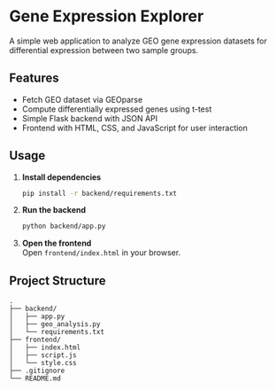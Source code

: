# Gene Expression Explorer

A simple web application to analyze GEO gene expression datasets for differential expression between two sample groups.

## Features
- Fetch GEO dataset via GEOparse
- Compute differentially expressed genes using t-test
- Simple Flask backend with JSON API
- Frontend with HTML, CSS, and JavaScript for user interaction

## Usage

1. **Install dependencies**  
   ```bash
   pip install -r backend/requirements.txt
   ```

2. **Run the backend**  
   ```bash
   python backend/app.py
   ```

3. **Open the frontend**  
   Open `frontend/index.html` in your browser.

## Project Structure
```
.
├── backend/
│   ├── app.py
│   ├── geo_analysis.py
│   └── requirements.txt
├── frontend/
│   ├── index.html
│   ├── script.js
│   └── style.css
├── .gitignore
└── README.md
```
